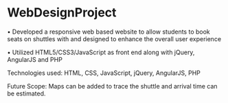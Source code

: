 # WebDesignProject

• Developed a responsive web based website to allow students to book seats on shuttles with and designed to enhance the overall user experience

• Utilized HTML5/CSS3/JavaScript as front end along with jQuery, AngularJS and PHP

Technologies used:
HTML, CSS, JavaScript, jQuery, AngularJS, PHP

Future Scope:
Maps can be added to trace the shuttle and arrival time can be estimated.
